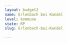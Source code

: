 ```yaml
---
layout: budget2
name: Erlenbach bei Kandel
level: kommune
state: RP
slug: Erlenbach-bei-Kandel

---
```



